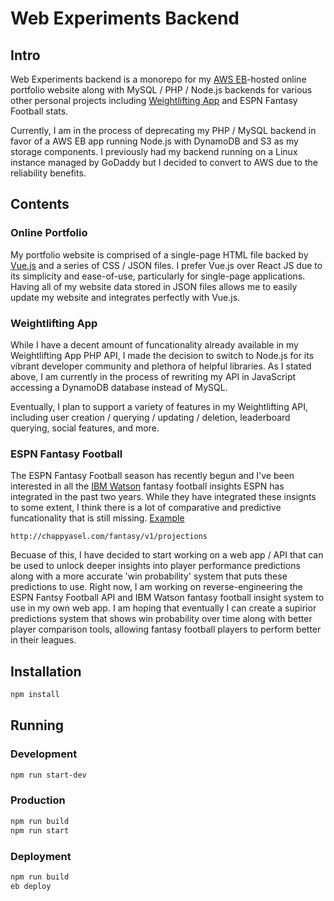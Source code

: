 # Web Experiments Backend

## Intro

Web Experiments backend is a monorepo for my [AWS EB](https://aws.amazon.com/elasticbeanstalk)-hosted online portfolio website along with MySQL / PHP / Node.js backends for various other personal projects including [Weightlifting App](https://apps.apple.com/us/app/id1266077653) and ESPN Fantasy Football stats.

Currently, I am in the process of deprecating my PHP / MySQL backend in favor of a AWS EB app running Node.js with DynamoDB and S3 as my storage components. I previously had my backend running on a Linux instance managed by GoDaddy but I decided to convert to AWS due to the reliability benefits.

## Contents

### Online Portfolio

My portfolio website is comprised of a single-page HTML file backed by [Vue.js](https://vuejs.org) and a series of CSS / JSON files. I prefer Vue.js over React JS due to its simplicity and ease-of-use, particularly for single-page applications. Having all of my website data stored in JSON files allows me to easily update my website and integrates perfectly with Vue.js.

### Weightlifting App

While I have a decent amount of funcationality already available in my Weightlifting App PHP API, I made the decision to switch to Node.js for its vibrant developer community and plethora of helpful libraries. As I stated above, I am currently in the process of rewriting my API in JavaScript accessing a DynamoDB database instead of MySQL.

Eventually, I plan to support a variety of features in my Weightlifting API, including user creation / querying / updating / deletion, leaderboard querying, social features, and more.

### ESPN Fantasy Football

The ESPN Fantasy Football season has recently begun and I've been interested in all the [IBM Watson](https://www.ibm.com/sports/fantasy) fantasy football insights ESPN has integrated in the past two years. While they have integrated these insignts to some extent, I think there is a lot of comparative and predictive funcationality that is still missing. [Example](http://chappyasel.com/fantasy/v1/projections)

```www
http://chappyasel.com/fantasy/v1/projections
```

Becuase of this, I have decided to start working on a web app / API that can be used to unlock deeper insights into player performance predictions along with a more accurate 'win probability' system that puts these predictions to use. Right now, I am working on reverse-engineering the ESPN Fantsy Football API and IBM Watson fantasy football insight system to use in my own web app. I am hoping that eventually I can create a supirior predictions system that shows win probability over time along with better player comparison tools, allowing fantasy football players to perform better in their leagues.

## Installation

```bash
npm install
```

## Running

### Development

```bash
npm run start-dev
```

### Production

```bash
npm run build
npm run start
```

### Deployment

```bash
npm run build
eb deploy
```

